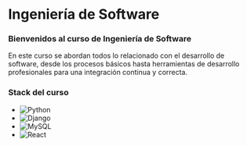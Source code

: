 # Ingeniería de Software

### Bienvenidos al curso de Ingeniería de Software
En este curso se abordan todos lo relacionado con el desarrollo de software, desde los procesos básicos hasta herramientas de desarrollo profesionales para una integración continua y correcta.

### Stack del curso

- ![Python](https://img.shields.io/badge/python-3.11.x-blue)
- ![Django](https://img.shields.io/badge/django-4.2-red)
- ![MySQL](https://img.shields.io/badge/mysql-10.5-cyan)
- ![React](https://img.shields.io/badge/react-cyan)
